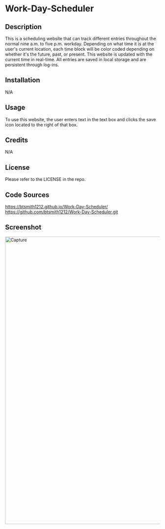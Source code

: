 # Work-Day-Scheduler
## Description

This is a scheduling website that can track different entries throughout the normal nine a.m. to five p.m. workday. Depending on what time it is at the user's current location, each time block will be color coded depending on whether it's the future, past, or present. This website is updated with the current time in real-time. All entries are saved in local storage and are persistent through log-ins.

## Installation

N/A

## Usage

To use this website, the user enters text in the text box and clicks the save icon located to the right of that box.

## Credits

N/A

## License

Please refer to the LICENSE in the repo.

## Code Sources

https://btsmith1212.github.io/Work-Day-Scheduler/
https://github.com/btsmith1212/Work-Day-Scheduler.git

## Screenshot

<img width="934" alt="Capture" src="https://github.com/btsmith1212/Work-Day-Scheduler/assets/135077506/9a8ec377-1fcd-40ad-b399-bf352e6a264e">
